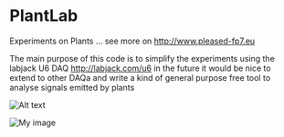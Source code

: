 PlantLab
========

Experiments on Plants ... see more on http://www.pleased-fp7.eu

The main purpose of this code is to simplify the experiments using the labjack U6 DAQ http://labjack.com/u6
 in the future it would be nice to extend to other DAQa and write a kind of general purpose free tool to analyse signals emitted by plants

![Alt text](PlantLab/SetupLJ.jpg?raw=true)

![My image](https://raw.github.com/andreavitaletti/PlantLab/SetupLJ.jpg)
